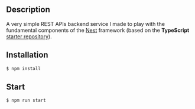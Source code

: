 
## Description

A very simple REST APIs backend service I made to play with the fundamental components of the [Nest](https://github.com/nestjs/nest) framework (based on the **TypeScript** [starter repository](https://github.com/nestjs/typescript-starter.git)).

## Installation

```bash
$ npm install
```

## Start

```
$ npm run start
```
